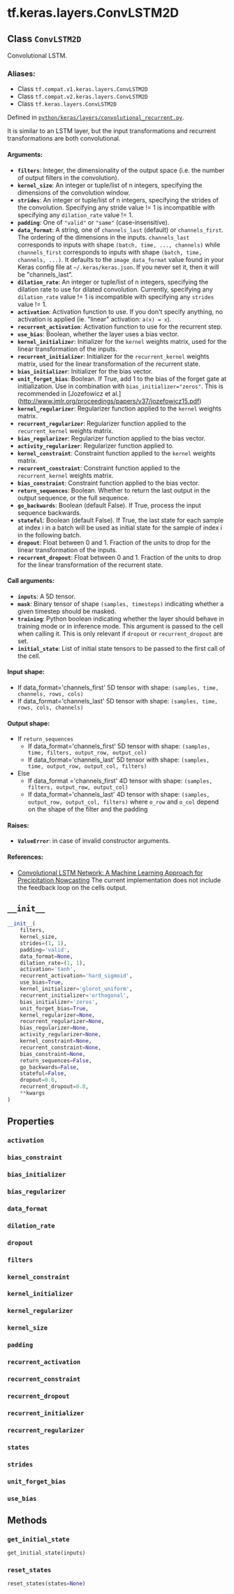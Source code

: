 <div itemscope itemtype="http://developers.google.com/ReferenceObject">
<meta itemprop="name" content="tf.keras.layers.ConvLSTM2D" />
<meta itemprop="path" content="Stable" />
<meta itemprop="property" content="activation"/>
<meta itemprop="property" content="bias_constraint"/>
<meta itemprop="property" content="bias_initializer"/>
<meta itemprop="property" content="bias_regularizer"/>
<meta itemprop="property" content="data_format"/>
<meta itemprop="property" content="dilation_rate"/>
<meta itemprop="property" content="dropout"/>
<meta itemprop="property" content="filters"/>
<meta itemprop="property" content="kernel_constraint"/>
<meta itemprop="property" content="kernel_initializer"/>
<meta itemprop="property" content="kernel_regularizer"/>
<meta itemprop="property" content="kernel_size"/>
<meta itemprop="property" content="padding"/>
<meta itemprop="property" content="recurrent_activation"/>
<meta itemprop="property" content="recurrent_constraint"/>
<meta itemprop="property" content="recurrent_dropout"/>
<meta itemprop="property" content="recurrent_initializer"/>
<meta itemprop="property" content="recurrent_regularizer"/>
<meta itemprop="property" content="states"/>
<meta itemprop="property" content="strides"/>
<meta itemprop="property" content="unit_forget_bias"/>
<meta itemprop="property" content="use_bias"/>
<meta itemprop="property" content="__init__"/>
<meta itemprop="property" content="get_initial_state"/>
<meta itemprop="property" content="reset_states"/>
</div>

# tf.keras.layers.ConvLSTM2D

## Class `ConvLSTM2D`

Convolutional LSTM.



### Aliases:

* Class `tf.compat.v1.keras.layers.ConvLSTM2D`
* Class `tf.compat.v2.keras.layers.ConvLSTM2D`
* Class `tf.keras.layers.ConvLSTM2D`



Defined in [`python/keras/layers/convolutional_recurrent.py`](/code/stable/tensorflow/python/keras/layers/convolutional_recurrent.py).

<!-- Placeholder for "Used in" -->

It is similar to an LSTM layer, but the input transformations
and recurrent transformations are both convolutional.

#### Arguments:


* <b>`filters`</b>: Integer, the dimensionality of the output space
  (i.e. the number of output filters in the convolution).
* <b>`kernel_size`</b>: An integer or tuple/list of n integers, specifying the
  dimensions of the convolution window.
* <b>`strides`</b>: An integer or tuple/list of n integers,
  specifying the strides of the convolution.
  Specifying any stride value != 1 is incompatible with specifying
  any `dilation_rate` value != 1.
* <b>`padding`</b>: One of `"valid"` or `"same"` (case-insensitive).
* <b>`data_format`</b>: A string,
  one of `channels_last` (default) or `channels_first`.
  The ordering of the dimensions in the inputs.
  `channels_last` corresponds to inputs with shape
  `(batch, time, ..., channels)`
  while `channels_first` corresponds to
  inputs with shape `(batch, time, channels, ...)`.
  It defaults to the `image_data_format` value found in your
  Keras config file at `~/.keras/keras.json`.
  If you never set it, then it will be "channels_last".
* <b>`dilation_rate`</b>: An integer or tuple/list of n integers, specifying
  the dilation rate to use for dilated convolution.
  Currently, specifying any `dilation_rate` value != 1 is
  incompatible with specifying any `strides` value != 1.
* <b>`activation`</b>: Activation function to use.
  If you don't specify anything, no activation is applied
  (ie. "linear" activation: `a(x) = x`).
* <b>`recurrent_activation`</b>: Activation function to use
  for the recurrent step.
* <b>`use_bias`</b>: Boolean, whether the layer uses a bias vector.
* <b>`kernel_initializer`</b>: Initializer for the `kernel` weights matrix,
  used for the linear transformation of the inputs.
* <b>`recurrent_initializer`</b>: Initializer for the `recurrent_kernel`
  weights matrix,
  used for the linear transformation of the recurrent state.
* <b>`bias_initializer`</b>: Initializer for the bias vector.
* <b>`unit_forget_bias`</b>: Boolean.
  If True, add 1 to the bias of the forget gate at initialization.
  Use in combination with `bias_initializer="zeros"`.
  This is recommended in [Jozefowicz et al.]
  (http://www.jmlr.org/proceedings/papers/v37/jozefowicz15.pdf)
* <b>`kernel_regularizer`</b>: Regularizer function applied to
  the `kernel` weights matrix.
* <b>`recurrent_regularizer`</b>: Regularizer function applied to
  the `recurrent_kernel` weights matrix.
* <b>`bias_regularizer`</b>: Regularizer function applied to the bias vector.
* <b>`activity_regularizer`</b>: Regularizer function applied to.
* <b>`kernel_constraint`</b>: Constraint function applied to
  the `kernel` weights matrix.
* <b>`recurrent_constraint`</b>: Constraint function applied to
  the `recurrent_kernel` weights matrix.
* <b>`bias_constraint`</b>: Constraint function applied to the bias vector.
* <b>`return_sequences`</b>: Boolean. Whether to return the last output
  in the output sequence, or the full sequence.
* <b>`go_backwards`</b>: Boolean (default False).
  If True, process the input sequence backwards.
* <b>`stateful`</b>: Boolean (default False). If True, the last state
  for each sample at index i in a batch will be used as initial
  state for the sample of index i in the following batch.
* <b>`dropout`</b>: Float between 0 and 1.
  Fraction of the units to drop for
  the linear transformation of the inputs.
* <b>`recurrent_dropout`</b>: Float between 0 and 1.
  Fraction of the units to drop for
  the linear transformation of the recurrent state.


#### Call arguments:


* <b>`inputs`</b>: A 5D tensor.
* <b>`mask`</b>: Binary tensor of shape `(samples, timesteps)` indicating whether
  a given timestep should be masked.
* <b>`training`</b>: Python boolean indicating whether the layer should behave in
  training mode or in inference mode. This argument is passed to the cell
  when calling it. This is only relevant if `dropout` or `recurrent_dropout`
  are set.
* <b>`initial_state`</b>: List of initial state tensors to be passed to the first
  call of the cell.


#### Input shape:

- If data_format='channels_first'
    5D tensor with shape:
    `(samples, time, channels, rows, cols)`
- If data_format='channels_last'
    5D tensor with shape:
    `(samples, time, rows, cols, channels)`



#### Output shape:

- If `return_sequences`
   - If data_format='channels_first'
      5D tensor with shape:
      `(samples, time, filters, output_row, output_col)`
   - If data_format='channels_last'
      5D tensor with shape:
      `(samples, time, output_row, output_col, filters)`
- Else
  - If data_format ='channels_first'
      4D tensor with shape:
      `(samples, filters, output_row, output_col)`
  - If data_format='channels_last'
      4D tensor with shape:
      `(samples, output_row, output_col, filters)`
  where `o_row` and `o_col` depend on the shape of the filter and
  the padding



#### Raises:


* <b>`ValueError`</b>: in case of invalid constructor arguments.


#### References:

- [Convolutional LSTM Network: A Machine Learning Approach for
Precipitation Nowcasting](http://arxiv.org/abs/1506.04214v1)
The current implementation does not include the feedback loop on the
cells output.


<h2 id="__init__"><code>__init__</code></h2>

``` python
__init__(
    filters,
    kernel_size,
    strides=(1, 1),
    padding='valid',
    data_format=None,
    dilation_rate=(1, 1),
    activation='tanh',
    recurrent_activation='hard_sigmoid',
    use_bias=True,
    kernel_initializer='glorot_uniform',
    recurrent_initializer='orthogonal',
    bias_initializer='zeros',
    unit_forget_bias=True,
    kernel_regularizer=None,
    recurrent_regularizer=None,
    bias_regularizer=None,
    activity_regularizer=None,
    kernel_constraint=None,
    recurrent_constraint=None,
    bias_constraint=None,
    return_sequences=False,
    go_backwards=False,
    stateful=False,
    dropout=0.0,
    recurrent_dropout=0.0,
    **kwargs
)
```






## Properties

<h3 id="activation"><code>activation</code></h3>




<h3 id="bias_constraint"><code>bias_constraint</code></h3>




<h3 id="bias_initializer"><code>bias_initializer</code></h3>




<h3 id="bias_regularizer"><code>bias_regularizer</code></h3>




<h3 id="data_format"><code>data_format</code></h3>




<h3 id="dilation_rate"><code>dilation_rate</code></h3>




<h3 id="dropout"><code>dropout</code></h3>




<h3 id="filters"><code>filters</code></h3>




<h3 id="kernel_constraint"><code>kernel_constraint</code></h3>




<h3 id="kernel_initializer"><code>kernel_initializer</code></h3>




<h3 id="kernel_regularizer"><code>kernel_regularizer</code></h3>




<h3 id="kernel_size"><code>kernel_size</code></h3>




<h3 id="padding"><code>padding</code></h3>




<h3 id="recurrent_activation"><code>recurrent_activation</code></h3>




<h3 id="recurrent_constraint"><code>recurrent_constraint</code></h3>




<h3 id="recurrent_dropout"><code>recurrent_dropout</code></h3>




<h3 id="recurrent_initializer"><code>recurrent_initializer</code></h3>




<h3 id="recurrent_regularizer"><code>recurrent_regularizer</code></h3>




<h3 id="states"><code>states</code></h3>




<h3 id="strides"><code>strides</code></h3>




<h3 id="unit_forget_bias"><code>unit_forget_bias</code></h3>




<h3 id="use_bias"><code>use_bias</code></h3>






## Methods

<h3 id="get_initial_state"><code>get_initial_state</code></h3>

``` python
get_initial_state(inputs)
```




<h3 id="reset_states"><code>reset_states</code></h3>

``` python
reset_states(states=None)
```






